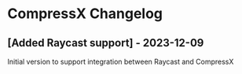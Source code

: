 # CompressX Changelog

## [Added Raycast support] - 2023-12-09

Initial version to support integration between Raycast and CompressX
